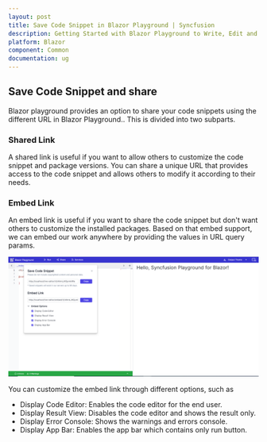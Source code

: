 ```yaml
---
layout: post
title: Save Code Snippet in Blazor Playground | Syncfusion
description: Getting Started with Blazor Playground to Write, Edit and Compile for Blazor Components
platform: Blazor
component: Common
documentation: ug
---
```

## Save Code Snippet and share

Blazor playground provides an option to share your code snippets using the different URL in Blazor Playground.. This is divided into two subparts.

### Shared Link

A shared link is useful if you want to allow others to customize the code snippet and package versions. You can share a unique URL that provides access to the code snippet and allows others to modify it according to their needs.

### Embed Link

An embed link is useful if you want to share the code snippet but don't want others to customize the installed packages. Based on that embed support, we can embed our work anywhere by providing the values in URL query params. 

![Save Code Snippet](images/Save_Snippet.png)

You can customize the embed link through different options, such as
* Display Code Editor: Enables the code editor for the end user.
* Display Result View: Disables the code editor and shows the result only.
* Display Error Console: Shows the warnings and errors console. 
* Display App Bar: Enables the app bar which contains only run button.